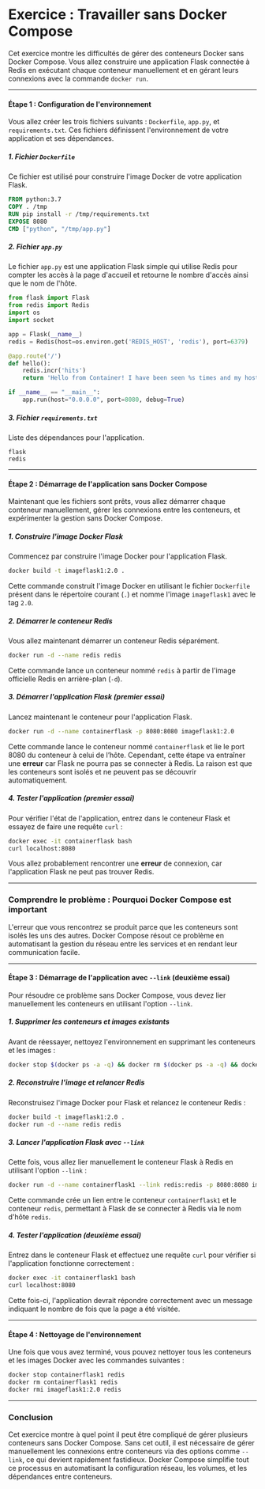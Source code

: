 # Exercice : Travailler sans Docker Compose

Cet exercice montre les difficultés de gérer des conteneurs Docker sans Docker Compose. Vous allez construire une application Flask connectée à Redis en exécutant chaque conteneur manuellement et en gérant leurs connexions avec la commande `docker run`.

---

#### **Étape 1 : Configuration de l'environnement**

Vous allez créer les trois fichiers suivants : `Dockerfile`, `app.py`, et `requirements.txt`. Ces fichiers définissent l'environnement de votre application et ses dépendances.

##### **1. Fichier `Dockerfile`**

Ce fichier est utilisé pour construire l'image Docker de votre application Flask.

```Dockerfile
FROM python:3.7
COPY . /tmp
RUN pip install -r /tmp/requirements.txt
EXPOSE 8080
CMD ["python", "/tmp/app.py"]
```

##### **2. Fichier `app.py`**

Le fichier `app.py` est une application Flask simple qui utilise Redis pour compter les accès à la page d'accueil et retourne le nombre d'accès ainsi que le nom de l'hôte.

```python
from flask import Flask
from redis import Redis
import os
import socket

app = Flask(__name__)
redis = Redis(host=os.environ.get('REDIS_HOST', 'redis'), port=6379)

@app.route('/')
def hello():
    redis.incr('hits')
    return 'Hello from Container! I have been seen %s times and my hostname is %s\n' % (redis.get('hits'), socket.gethostname())

if __name__ == "__main__":
    app.run(host="0.0.0.0", port=8080, debug=True)
```

##### **3. Fichier `requirements.txt`**

Liste des dépendances pour l'application.

```
flask
redis
```

---

#### **Étape 2 : Démarrage de l'application sans Docker Compose**

Maintenant que les fichiers sont prêts, vous allez démarrer chaque conteneur manuellement, gérer les connexions entre les conteneurs, et expérimenter la gestion sans Docker Compose.

##### **1. Construire l'image Docker Flask**

Commencez par construire l'image Docker pour l'application Flask.

```bash
docker build -t imageflask1:2.0 .
```

Cette commande construit l'image Docker en utilisant le fichier `Dockerfile` présent dans le répertoire courant (`.`) et nomme l'image `imageflask1` avec le tag `2.0`.

##### **2. Démarrer le conteneur Redis**

Vous allez maintenant démarrer un conteneur Redis séparément.

```bash
docker run -d --name redis redis
```

Cette commande lance un conteneur nommé `redis` à partir de l'image officielle Redis en arrière-plan (`-d`).

##### **3. Démarrer l'application Flask (premier essai)**

Lancez maintenant le conteneur pour l'application Flask.

```bash
docker run -d --name containerflask -p 8080:8080 imageflask1:2.0
```

Cette commande lance le conteneur nommé `containerflask` et lie le port 8080 du conteneur à celui de l’hôte. Cependant, cette étape va entraîner une **erreur** car Flask ne pourra pas se connecter à Redis. La raison est que les conteneurs sont isolés et ne peuvent pas se découvrir automatiquement.

##### **4. Tester l'application (premier essai)**

Pour vérifier l'état de l'application, entrez dans le conteneur Flask et essayez de faire une requête `curl` :

```bash
docker exec -it containerflask bash
curl localhost:8080
```

Vous allez probablement rencontrer une **erreur** de connexion, car l'application Flask ne peut pas trouver Redis.

---

### **Comprendre le problème : Pourquoi Docker Compose est important**

L'erreur que vous rencontrez se produit parce que les conteneurs sont isolés les uns des autres. Docker Compose résout ce problème en automatisant la gestion du réseau entre les services et en rendant leur communication facile.

---

#### **Étape 3 : Démarrage de l'application avec `--link` (deuxième essai)**

Pour résoudre ce problème sans Docker Compose, vous devez lier manuellement les conteneurs en utilisant l'option `--link`.

##### **1. Supprimer les conteneurs et images existants**

Avant de réessayer, nettoyez l'environnement en supprimant les conteneurs et les images :

```bash
docker stop $(docker ps -a -q) && docker rm $(docker ps -a -q) && docker rmi -f $(docker images -q)
```

##### **2. Reconstruire l'image et relancer Redis**

Reconstruisez l'image Docker pour Flask et relancez le conteneur Redis :

```bash
docker build -t imageflask1:2.0 .
docker run -d --name redis redis
```

##### **3. Lancer l'application Flask avec `--link`**

Cette fois, vous allez lier manuellement le conteneur Flask à Redis en utilisant l'option `--link` :

```bash
docker run -d --name containerflask1 --link redis:redis -p 8080:8080 imageflask1:2.0
```

Cette commande crée un lien entre le conteneur `containerflask1` et le conteneur `redis`, permettant à Flask de se connecter à Redis via le nom d'hôte `redis`.

##### **4. Tester l'application (deuxième essai)**

Entrez dans le conteneur Flask et effectuez une requête `curl` pour vérifier si l'application fonctionne correctement :

```bash
docker exec -it containerflask1 bash
curl localhost:8080
```

Cette fois-ci, l'application devrait répondre correctement avec un message indiquant le nombre de fois que la page a été visitée.

---

#### **Étape 4 : Nettoyage de l'environnement**

Une fois que vous avez terminé, vous pouvez nettoyer tous les conteneurs et les images Docker avec les commandes suivantes :

```bash
docker stop containerflask1 redis
docker rm containerflask1 redis
docker rmi imageflask1:2.0 redis
```

---

### Conclusion

Cet exercice montre à quel point il peut être compliqué de gérer plusieurs conteneurs sans Docker Compose. Sans cet outil, il est nécessaire de gérer manuellement les connexions entre conteneurs via des options comme `--link`, ce qui devient rapidement fastidieux. Docker Compose simplifie tout ce processus en automatisant la configuration réseau, les volumes, et les dépendances entre conteneurs.

